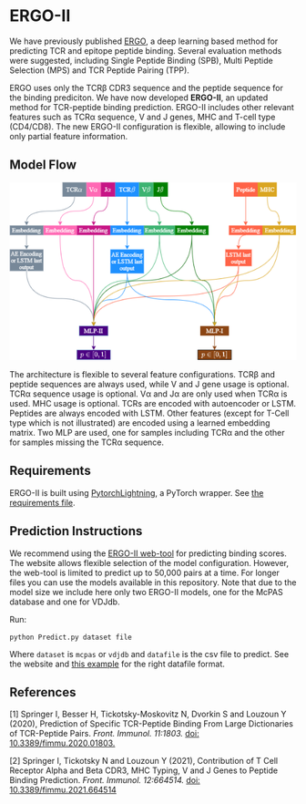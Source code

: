 # ERGO-II
We have previously published [ERGO](https://github.com/louzounlab/ERGO), a deep learning based method
for predicting TCR and epitope peptide binding.
Several evaluation methods were suggested, including Single Peptide Binding (SPB), Multi Peptide Selection (MPS) and
TCR Peptide Pairing (TPP).

ERGO uses only the TCRβ CDR3 sequence and the peptide sequence for the binding prediciton.
We have now developed **ERGO-II**, an updated method for TCR-peptide binding prediction.
ERGO-II includes other relevant features such as TCRα sequence, V and J genes, MHC and T-cell type (CD4/CD8).
The new ERGO-II configuration is flexible, allowing to include only partial feature information.

## Model Flow
![figure](model_flow.png)

The architecture is flexible to several feature configurations.
TCRβ and peptide sequences are always used, while V and J gene usage is optional.
TCRα sequence usage is optional. Vα and Jα are only used when TCRα is used. MHC usage is optional.
TCRs are encoded with autoencoder or LSTM. Peptides are always encoded with LSTM.
Other features (except for T-Cell type which is not illustrated) are encoded using a learned embedding matrix.
Two MLP are used, one for samples including TCRα and the other for samples missing the TCRα sequence.

## Requirements
ERGO-II is built using [PytorchLightning](https://github.com/PyTorchLightning/pytorch-lightning), a PyTorch wrapper.
See [the requirements file](requirements.txt).

## Prediction Instructions
We recommend using the [ERGO-II web-tool](http://tcr2.cs.biu.ac.il/home) for predicting binding scores.
The website allows flexible selection of the model configuration.
However, the web-tool is limited to predict up to 50,000 pairs at a time.
For longer files you can use the models available in this repository.
Note that due to the model size we include here only two ERGO-II models,
one for the McPAS database and one for VDJdb.

Run:
```commandline
python Predict.py dataset file
```
Where `dataset` is `mcpas` or `vdjdb` and `datafile` is the csv file to predict.
See the website and [this example](example.csv) for the right datafile format.

## References
[1] Springer I, Besser H, Tickotsky-Moskovitz N, Dvorkin S and Louzoun Y (2020),
Prediction of Specific TCR-Peptide Binding From Large Dictionaries of TCR-Peptide Pairs.
*Front. Immunol. 11:1803.* [doi: 10.3389/fimmu.2020.01803.](https://www.frontiersin.org/articles/10.3389/fimmu.2020.01803/full)

[2] Springer I, Tickotsky N and Louzoun Y (2021),
Contribution of T Cell Receptor Alpha and Beta CDR3, MHC Typing, V and J Genes to Peptide Binding Prediction.
*Front. Immunol. 12:664514.* [doi: 10.3389/fimmu.2021.664514](https://www.frontiersin.org/articles/10.3389/fimmu.2021.664514/full)

